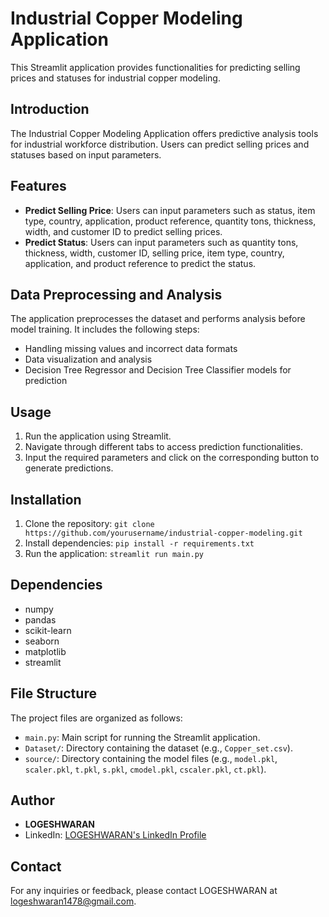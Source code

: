 # Industrial Copper Modeling Application

This Streamlit application provides functionalities for predicting selling prices and statuses for industrial copper modeling.

## Introduction

The Industrial Copper Modeling Application offers predictive analysis tools for industrial workforce distribution. Users can predict selling prices and statuses based on input parameters.

## Features

- **Predict Selling Price**: Users can input parameters such as status, item type, country, application, product reference, quantity tons, thickness, width, and customer ID to predict selling prices.
- **Predict Status**: Users can input parameters such as quantity tons, thickness, width, customer ID, selling price, item type, country, application, and product reference to predict the status.

## Data Preprocessing and Analysis

The application preprocesses the dataset and performs analysis before model training. It includes the following steps:
- Handling missing values and incorrect data formats
- Data visualization and analysis
- Decision Tree Regressor and Decision Tree Classifier models for prediction

## Usage

1. Run the application using Streamlit.
2. Navigate through different tabs to access prediction functionalities.
3. Input the required parameters and click on the corresponding button to generate predictions.

## Installation

1. Clone the repository: `git clone https://github.com/yourusername/industrial-copper-modeling.git`
2. Install dependencies: `pip install -r requirements.txt`
3. Run the application: `streamlit run main.py`

## Dependencies

- numpy
- pandas
- scikit-learn
- seaborn
- matplotlib
- streamlit

## File Structure

The project files are organized as follows:
- `main.py`: Main script for running the Streamlit application.
- `Dataset/`: Directory containing the dataset (e.g., `Copper_set.csv`).
- `source/`: Directory containing the model files (e.g., `model.pkl`, `scaler.pkl`, `t.pkl`, `s.pkl`, `cmodel.pkl`, `cscaler.pkl`, `ct.pkl`).

## Author

- **LOGESHWARAN**
- LinkedIn: [LOGESHWARAN's LinkedIn Profile](https://www.linkedin.com/in/logeshwarandatapro/)

## Contact

For any inquiries or feedback, please contact LOGESHWARAN at logeshwaran1478@gmail.com.
